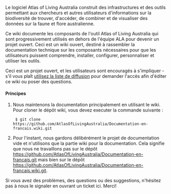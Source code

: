 Le logiciel Atlas of Living Australia construit des infrastructures et des outils permettant aux chercheurs et autres utilisateurs d'informations sur la biodiversité de trouver, d'accéder, de combiner et de visualiser des données sur la faune et flore australienne.

Ce wiki documente les composants de l'outil Atlas of Living Australia qui sont progressivement utilisés en dehors de l'équipe ALA pour devenir un projet ouvert. Ceci est un wiki ouvert, destiné à rassembler la documentation technique sur les composants nécessaires pour que les utilisateurs puissent comprendre, installer, configurer, personnaliser et utiliser les outils.

Ceci est un projet ouvert, et les utilisateurs sont encouragés à s'impliquer - s'il vous plaît [utilisez la liste de diffusion](http://lists.gbif.org/mailman/listinfo/ala-portal) pour demander l'accès afin d'éditer ce wiki ou poser des questions.

#### Principes ####
1. Nous maintenons la documentation principalement en utilisant le wiki. Pour cloner le dépôt wiki, vous devez executer la commande suivante :

        $ git clone https://github.com/AtlasOfLivingAustralia/Documentation-en-francais.wiki.git

2. Pour l'instant, nous gardons délibérément le projet de documentation vide et n'utilisons que la partie wiki pour la documentation. Cela signifie que nous ne travaillons pas sur le dépôt https://github.com/AtlasOfLivingAustralia/Documentation-en-francais.git mais bien sur le dépôt https://github.com/AtlasOfLivingAustralia/Documentation-en-francais.wiki.git.

Si vous avez des problèmes, des questions ou des suggestions, n'hésitez pas à nous le signaler en ouvrant un ticket ici. Merci!